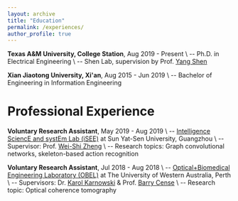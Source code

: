 ```yaml
---
layout: archive
title: "Education"
permalink: /experiences/
author_profile: true
---
```


**Texas A&M University, College Station**, Aug 2019 - Present \\
-- Ph.D. in Electrical Engineering \\
-- Shen Lab, supervision by Prof. [Yang Shen](https://shen-lab.github.io/)

**Xian Jiaotong University, Xi'an**, Aug 2015 - Jun 2019 \\
-- Bachelor of Engineering in Information Engineering

Professional Experience
=====
**Voluntary Research Assistant**, May 2019 - Aug 2019 \\
-- [Intelligence SciencE and systEm Lab (iSEE)](https://www.isee-ai.cn/) at Sun Yat-Sen University, Guangzhou \\
-- Supervisor: Prof. [Wei-Shi Zheng](https://www.isee-ai.cn/~zhwshi/) \\
-- Research topics: Graph convolutional networks, skeleton-based action recognition

**Voluntary Research Assistant**, Jul 2018 - Aug 2018 \\
-- [Optical+Biomedical Engineering Laboratory (OBEL)](http://obel.ee.uwa.edu.au/) at The University of Western Australia, Perth \\
-- Supervisors: Dr. [Karol Karnowski](https://scholar.google.com/citations?user=piE2NlMAAAAJ&hl=en&oi=ao) & Prof. [Barry Cense](https://scholar.google.com/citations?user=j88vA6YAAAAJ&hl=en&oi=ao) \\
-- Research topic: Optical coherence tomography

